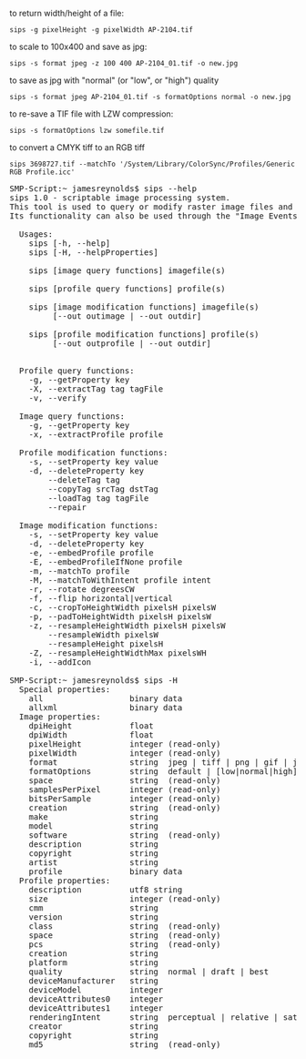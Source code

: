 to return width/height of a file:

    sips -g pixelHeight -g pixelWidth AP-2104.tif

to scale to 100x400 and save as jpg:

    sips -s format jpeg -z 100 400 AP-2104_01.tif -o new.jpg

to save as jpg with "normal" (or "low", or "high") quality

    sips -s format jpeg AP-2104_01.tif -s formatOptions normal -o new.jpg

to re-save a TIF file with LZW compression:

    sips -s formatOptions lzw somefile.tif

to convert a CMYK tiff to an RGB tiff

    sips 3698727.tif --matchTo '/System/Library/ColorSync/Profiles/Generic RGB Profile.icc'

<pre>
SMP-Script:~ jamesreynolds$ sips --help
sips 1.0 - scriptable image processing system.
This tool is used to query or modify raster image files and ColorSync ICC profiles.
Its functionality can also be used through the "Image Events" AppleScript suite.

  Usages:
    sips [-h, --help] 
    sips [-H, --helpProperties] 

    sips [image query functions] imagefile(s) 

    sips [profile query functions] profile(s) 

    sips [image modification functions] imagefile(s) 
         [--out outimage | --out outdir] 

    sips [profile modification functions] profile(s) 
         [--out outprofile | --out outdir] 


  Profile query functions: 
    -g, --getProperty key 
    -X, --extractTag tag tagFile 
    -v, --verify 

  Image query functions: 
    -g, --getProperty key 
    -x, --extractProfile profile 

  Profile modification functions: 
    -s, --setProperty key value 
    -d, --deleteProperty key 
        --deleteTag tag 
        --copyTag srcTag dstTag 
        --loadTag tag tagFile 
        --repair 

  Image modification functions: 
    -s, --setProperty key value 
    -d, --deleteProperty key 
    -e, --embedProfile profile 
    -E, --embedProfileIfNone profile 
    -m, --matchTo profile 
    -M, --matchToWithIntent profile intent 
    -r, --rotate degreesCW 
    -f, --flip horizontal|vertical 
    -c, --cropToHeightWidth pixelsH pixelsW 
    -p, --padToHeightWidth pixelsH pixelsW 
    -z, --resampleHeightWidth pixelsH pixelsW 
        --resampleWidth pixelsW 
        --resampleHeight pixelsH 
    -Z, --resampleHeightWidthMax pixelsWH 
    -i, --addIcon 

SMP-Script:~ jamesreynolds$ sips -H
  Special properties: 
    all                  binary data
    allxml               binary data
  Image properties: 
    dpiHeight            float  
    dpiWidth             float  
    pixelHeight          integer (read-only)
    pixelWidth           integer (read-only)
    format               string  jpeg | tiff | png | gif | jp2 | pict | bmp | qtif | psd
    formatOptions        string  default | [low|normal|high] | packbits
    space                string  (read-only)
    samplesPerPixel      integer (read-only)
    bitsPerSample        integer (read-only)
    creation             string  (read-only)
    make                 string 
    model                string 
    software             string  (read-only)
    description          string 
    copyright            string 
    artist               string 
    profile              binary data
  Profile properties: 
    description          utf8 string
    size                 integer (read-only)
    cmm                  string 
    version              string 
    class                string  (read-only)
    space                string  (read-only)
    pcs                  string  (read-only)
    creation             string 
    platform             string 
    quality              string  normal | draft | best
    deviceManufacturer   string 
    deviceModel          integer
    deviceAttributes0    integer
    deviceAttributes1    integer
    renderingIntent      string  perceptual | relative | satuation | absolute
    creator              string 
    copyright            string 
    md5                  string  (read-only)
</pre>

